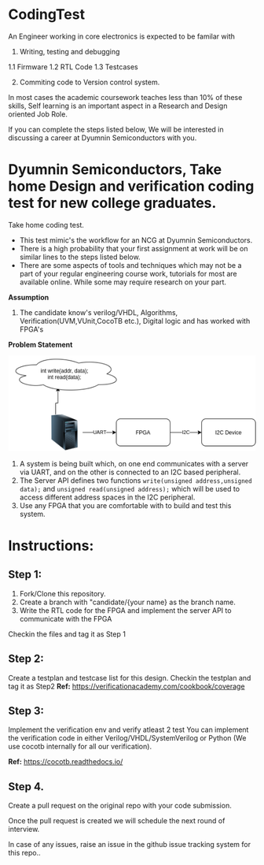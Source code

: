 # CodingTest

An Engineer working in core electronics is expected to be familar with 

1. Writing, testing and debugging 

  1.1 Firmware
  1.2 RTL Code
  1.3 Testcases
  
2. Commiting code to Version control system.

In most cases the academic coursework teaches less than 10% of these skills, Self learning is an important aspect in a Research and Design oriented Job Role.

If you can complete the steps listed below, We will be interested in discussing a career at Dyumnin Semiconductors with you.

# Dyumnin Semiconductors, Take home Design and verification coding test for new college graduates.

Take home coding test.

* This test mimic's the workflow for an NCG at Dyumnin Semiconductors.
* There is a high probability that your first assignment at work will be on similar lines to the steps listed below.
* There are some aspects of tools and techniques which may not be a part of your regular engineering course work, tutorials for most are available online. While some may require research on your part.

**Assumption** 
1. The candidate know's verilog/VHDL, Algorithms, Verification(UVM,VUnit,CocoTB etc.), Digital logic and has worked with FPGA's

**Problem Statement**

![SystemDiagram](codingtest.png)

1. A system is being built which, on one end communicates with a server via UART, and on the other is connected to an I2C based peripheral.
2. The Server API defines two functions `write(unsigned address,unsigned data);` and `unsigned read(unsigned address);` which will be used to access different address spaces in the I2C peripheral.
3. Use any FPGA that you are comfortable with to build and test this system.


# Instructions:

## Step 1:

1. Fork/Clone this repository.
2. Create a branch with "candidate/{your name} as the branch name.
3. Write the RTL code for the FPGA and implement the server API to communicate with the FPGA

Checkin the files and tag it as Step 1

## Step 2:

Create a testplan and testcase list for this design.
Checkin the testplan and tag it as Step2
**Ref:** https://verificationacademy.com/cookbook/coverage 

## Step 3:

Implement the verification env and verify atleast 2 test
You can implement the verification code in either Verilog/VHDL/SystemVerilog or Python (We use cocotb internally for all our verification).

**Ref:** https://cocotb.readthedocs.io/

## Step 4.

Create a pull request on the original repo with your code submission.

Once the pull request is created we will schedule the next round of interview.


In case of any issues, raise an issue in the github issue tracking system for this repo..
